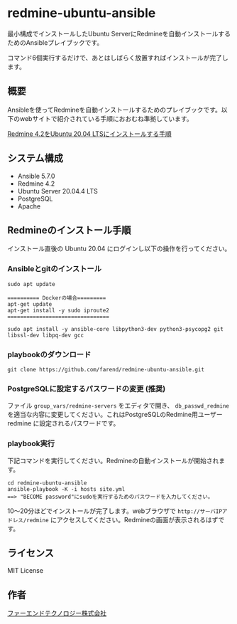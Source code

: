 # redmine-ubuntu-ansible


最小構成でインストールしたUbuntu ServerにRedmineを自動インストールするためのAnsibleプレイブックです。

コマンド6個実行するだけで、あとはしばらく放置すればインストールが完了します。


## 概要

Ansibleを使ってRedmineを自動インストールするためのプレイブックです。以下のwebサイトで紹介されている手順におおむね準拠しています。

[Redmine 4.2をUbuntu 20.04 LTSにインストールする手順](https://blog.redmine.jp/articles/4_2/install/ubuntu/)


## システム構成

* Ansible 5.7.0
* Redmine 4.2
* Ubuntu Server 20.04.4 LTS
* PostgreSQL
* Apache


## Redmineのインストール手順

インストール直後の Ubuntu 20.04 にログインし以下の操作を行ってください。


### Ansibleとgitのインストール

```
sudo apt update

========== Dockerの場合=========
apt-get update
apt-get install -y sudo iproute2
================================

sudo apt install -y ansible-core libpython3-dev python3-psycopg2 git libssl-dev libpq-dev gcc

```

### playbookのダウンロード

```
git clone https://github.com/farend/redmine-ubuntu-ansible.git
```

### PostgreSQLに設定するパスワードの変更 (推奨)

ファイル `group_vars/redmine-servers` をエディタで開き、 `db_passwd_redmine` を適当な内容に変更してください。これはPostgreSQLのRedmine用ユーザー redmine に設定されるパスワードです。

### playbook実行

下記コマンドを実行してください。Redmineの自動インストールが開始されます。

```
cd redmine-ubuntu-ansible
ansible-playbook -K -i hosts site.yml
==> "BECOME password"にsudoを実行するためのパスワードを入力してください。
```

10〜20分ほどでインストールが完了します。webブラウザで `http://サーバIPアドレス/redmine` にアクセスしてください。Redmineの画面が表示されるはずです。


## ライセンス

MIT License


## 作者

[ファーエンドテクノロジー株式会社](http://www.farend.co.jp/)
